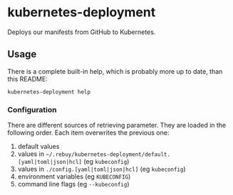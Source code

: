 # kubernetes-deployment

Deploys our manifests from GitHub to Kubernetes.

## Usage

There is a complete built-in help, which is probably more up to date, than this README:

```
kubernetes-deployment help
```

### Configuration

There are different sources of retrieving parameter. They are loaded in the following order. Each item overwrites the previous one:

1. default values
2. values in `~/.rebuy/kubernetes-deployment/default.[yaml|toml|json|hcl]` (eg `kubeconfig`)
3. values in `./config.[yaml|toml|json|hcl]` (eg `kubeconfig`)
4. environment variables (eg `KUBECONFIG`)
5. command line flags (eg `--kubeconfig`)
